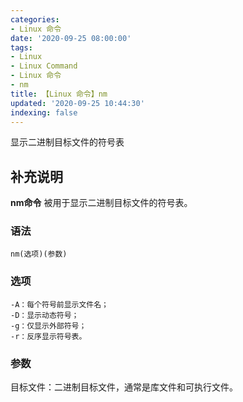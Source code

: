 ```yaml
---
categories:
- Linux 命令
date: '2020-09-25 08:00:00'
tags:
- Linux
- Linux Command
- Linux 命令
- nm
title: 【Linux 命令】nm
updated: '2020-09-25 10:44:30'
indexing: false
---
```


显示二进制目标文件的符号表

## 补充说明

**nm命令** 被用于显示二进制目标文件的符号表。

###  语法

```shell
nm(选项)(参数)
```

###  选项

```shell
-A：每个符号前显示文件名；
-D：显示动态符号；
-g：仅显示外部符号；
-r：反序显示符号表。
```

###  参数

目标文件：二进制目标文件，通常是库文件和可执行文件。


<!-- Linux命令行搜索引擎：https://jaywcjlove.github.io/linux-command/ -->